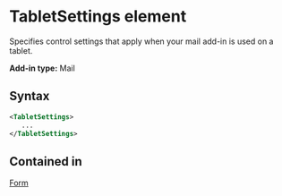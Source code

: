 # TabletSettings element

Specifies control settings that apply when your mail add-in is used on a tablet.

**Add-in type:** Mail

## Syntax

```XML
<TabletSettings>
   ...
</TabletSettings>
```

## Contained in

[Form](form.md)

